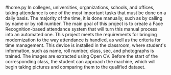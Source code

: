 #home.py
In colleges, universities, organizations, schools, and offices, taking attendance is one of the most important tasks that must be done on a daily basis. The majority of the time, it is done manually, such as by calling by name or by roll number. The main goal of this project is to create a Face Recognition-based attendance system that will turn this manual process into an automated one. This project meets the requirements for bringing modernization to the way attendance is handled, as well as the criteria for time management. This device is installed in the classroom, where student's information, such as name, roll number, class, sec, and photographs is trained. The images are extracted using Open CV. Before the start of the corresponding class, the student can approach the machine, which will begin taking pictures and comparing them to the qualified dataset.
